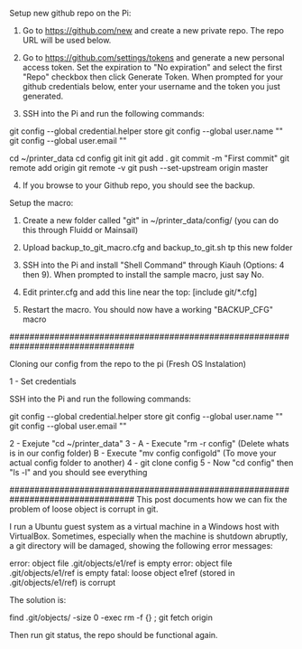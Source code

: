 Setup new github repo on the Pi:

1. Go to https://github.com/new and create a new private repo. The repo URL will be used below.

2. Go to https://github.com/settings/tokens and generate a new personal access token. Set the expiration to "No expiration" and select the first "Repo" checkbox then click Generate Token. When prompted for your github credentials below, enter your username and the token you just generated.

3. SSH into the Pi and run the following commands:

git config --global credential.helper store
git config --global user.name "<Your Name>"
git config --global user.email "<Your email>"

cd ~/printer_data
cd config
git init
git add .
git commit -m "First commit"
git remote add origin <remote repository URL>
git remote -v
git push --set-upstream origin master

4. If you browse to your Github repo, you should see the backup.


Setup the macro:

1. Create a new folder called "git" in ~/printer_data/config/ (you can do this through Fluidd or Mainsail)

2. Upload backup_to_git_macro.cfg and backup_to_git.sh tp this new folder

3. SSH into the Pi and install "Shell Command" through Kiauh (Options: 4 then 9). When prompted to install the sample macro, just say No.

4. Edit printer.cfg and add this line near the top:
[include git/*.cfg]

5. Restart the macro. You should now have a working "BACKUP_CFG" macro

#################################################################################

Cloning our config from the repo to the pi (Fresh OS Instalation)

1 - Set credentials

SSH into the Pi and run the following commands:

git config --global credential.helper store
git config --global user.name "<Your Name>"
git config --global user.email "<Your email>"

2 - Exejute "cd ~/printer_data"
3 - A - Execute "rm -r config" (Delete whats is in our config folder)
    B - Execute "mv config configold" (To move your actual config folder to another)
4 - git clone <your backup github url> config
5 - Now "cd config" then "ls -l" and you should see everything


#################################################################################
This post documents how we can fix the problem of loose object is corrupt in git.

I run a Ubuntu guest system as a virtual machine in a Windows host with VirtualBox. Sometimes, especially when the machine is shutdown abruptly, a git directory will be damaged, showing the following error messages:

error: object file .git/objects/e1/ref is empty
error: object file .git/objects/e1/ref is empty
fatal: loose object e1ref (stored in .git/objects/e1/ref) is corrupt

The solution is:

find .git/objects/ -size 0 -exec rm -f {} \;
git fetch origin

Then run git status, the repo should be functional again.
